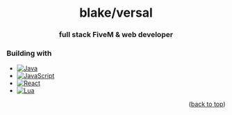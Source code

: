 <h1 align="center">blake/versal</h1>
<h3 align="center">full stack FiveM & web developer</h3>

### Building with

* [![Java][Java.com]][Java-url]
* [![JavaScript][JavaScript.com]][JavaScript-url]
* [![React][React.js]][React-url]
* [![Lua][Lua.org]][Lua-url]

[React.js]: https://img.shields.io/badge/React-20232A?style=for-the-badge&logo=react&logoColor=61DAFB
[React-url]: https://reactjs.org/
[JavaScript.com]: https://img.shields.io/badge/javascript-%23323330.svg?style=for-the-badge&logo=javascript&logoColor=%23F7DF1E
[JavaScript-url]: https://www.javascript.com/
[Java.com]: https://img.shields.io/badge/java-%23ED8B00.svg?style=for-the-badge&logo=java&logoColor=white
[Java-url]: https://www.java.com/en/
[Lua.org]: https://img.shields.io/badge/lua-%232C2D72.svg?style=for-the-badge&logo=lua&logoColor=white
[Lua-url]: https://lua.org/


<p align="right">(<a href="#readme-top">back to top</a>)</p>
